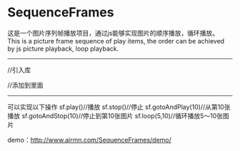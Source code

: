 # SequenceFrames
这是一个图片序列帧播放项目，通过js能够实现图片的顺序播放，循环播放。
This is a picture frame sequence of play items, the order can be achieved by js picture playback, loop playback.

---------------------------------------------------------------
//引入库
<script src="SequenceFrames.js"></script>
//添加到<body>里面
<canvas id="mycanvas" width=1000 height=562></canvas>
<script>
	var sf = new SequenceFrames("mycanvas","images",29);
</script>

---------------------------------------------------------------
可以实现以下操作
sf.play()//播放
sf.stop()//停止
sf.gotoAndPlay(10)//从第10张播放
sf.gotoAndStop(10)//停止到第10张图片
sf.loop(5,10)//循环播放5～10张图片

demo：http://www.airmn.com/SequenceFrames/demo/
